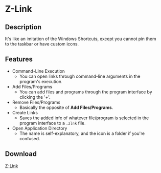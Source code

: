 # Z-Link
## Description
It's like an imitation of the Windows Shortcuts, except you cannot pin them to the taskbar or have custom icons.

## Features
  - Command-Line Execution
    - You can open links through command-line arguments in the program's execution.
  - Add Files/Programs
    - You can add files and programs through the program interface by clicking the '+'.
  - Remove Files/Programs
    - Basically the opposite of **Add Files/Programs**.
  - Create Links
    - Saves the added info of whatever file/program is selected in the program interface to a `.zlnk` file.
  - Open Application Directory
    - The name is self-explanatory, and the icon is a folder if you're confused.

## Download
[Z-Link](https://github.com/Lexz-08/Z-Link/releases/latest/download/Z-Link.Setup.exe)
